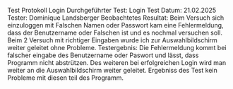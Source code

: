 Test Protokoll Login
Durchgeführter Test:		Login Test
Datum:						21.02.2025
Tester:						Dominique Landsberger
Beobachtetes Resultat:		Beim Versuch sich einzuloggen mit Falschen Namen oder Passwort kam eine Fehlermeldung, dass der Benutzername oder Falschen ist und es nochmal versuchen soll.
							Beim 2 Versuch mit richtiger Eingaben wurde ich zur Auswahlbildschirm weiter geleitet ohne Probleme.
Testergebnis:				Die Fehlermeldung kommt bei falscher eingabe des Benutzername oder Paswort und lässt, dass Programm nicht abstrützen.
							Des weiteren bei erfolgreichen Login wird man weiter an die Auswahlbildschirm weiter geleitet.
							Ergebniss des Test kein Probleme mit diesen teil des Programm.